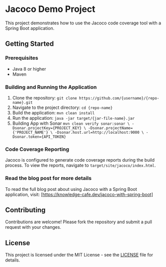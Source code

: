 # Jacoco Demo Project

This project demonstrates how to use the Jacoco code coverage tool with a Spring Boot application. 

## Getting Started

### Prerequisites

- Java 8 or higher
- Maven

### Building and Running the Application

1. Clone the repository: `git clone https://github.com/{username}/{repo-name}.git`
2. Navigate to the project directory: `cd {repo-name}`
3. Build the application: `mvn clean install`
4. Run the application: `java -jar target/{jar-file-name}.jar`
5. Building App with Sonar `mvn clean verify sonar:sonar \
   -Dsonar.projectKey={PROJECT_KEY} \
   -Dsonar.projectName={'PROJECT_NAME'} \
   -Dsonar.host.url=http://localhost:9000 \
   -Dsonar.token={API_TOKEN}`

### Code Coverage Reporting

Jacoco is configured to generate code coverage reports during the build process. To view the reports, navigate to `target/site/jacoco/index.html`.

### Read the blog post for more details 

To read the full blog post about using Jacoco with a Spring Boot application, visit: [https://knowledge-cafe.dev/jacoco-with-spring-boot]

## Contributing

Contributions are welcome! Please fork the repository and submit a pull request with your changes.

## License

This project is licensed under the MIT License - see the [LICENSE](LICENSE) file for details.
